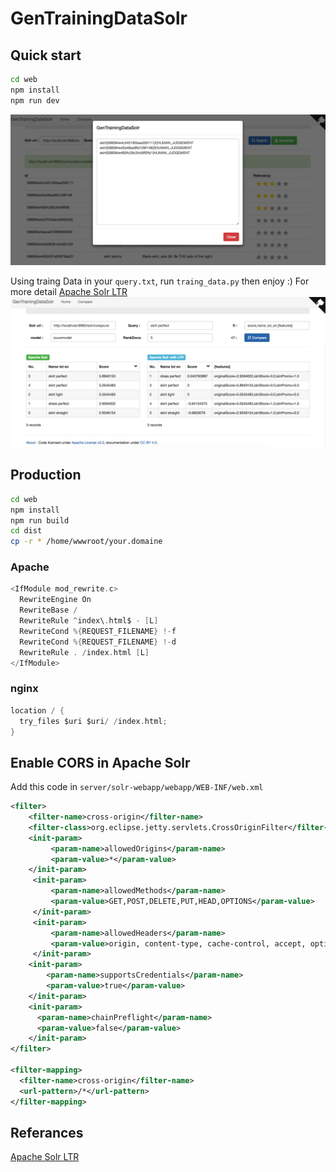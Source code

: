 # GenTrainingDataSolr

## Quick start

```bash
cd web
npm install
npm run dev
```
![](./imgs/1.png)

Using traing Data in your `query.txt`, run `traing_data.py` then enjoy :)
For more detail [Apache Solr LTR](https://github.com/apache/lucene-solr/tree/master/solr/contrib/ltr)
![](./imgs/2.png)

## Production

```bash
cd web
npm install
npm run build
cd dist
cp -r * /home/wwwroot/your.domaine
```

### Apache

```c
<IfModule mod_rewrite.c>
  RewriteEngine On
  RewriteBase /
  RewriteRule ^index\.html$ - [L]
  RewriteCond %{REQUEST_FILENAME} !-f
  RewriteCond %{REQUEST_FILENAME} !-d
  RewriteRule . /index.html [L]
</IfModule>
```
### nginx

```c
location / {
  try_files $uri $uri/ /index.html;
}
```

## Enable CORS in Apache Solr

Add this code in `server/solr-webapp/webapp/WEB-INF/web.xml`

```xml
<filter>
    <filter-name>cross-origin</filter-name>
    <filter-class>org.eclipse.jetty.servlets.CrossOriginFilter</filter-class>
    <init-param>
         <param-name>allowedOrigins</param-name>
         <param-value>*</param-value>
    </init-param>
     <init-param>
         <param-name>allowedMethods</param-name>
         <param-value>GET,POST,DELETE,PUT,HEAD,OPTIONS</param-value>
     </init-param>
     <init-param>
         <param-name>allowedHeaders</param-name>
         <param-value>origin, content-type, cache-control, accept, options, authorization, x-requested-with</param-value>
     </init-param>
    <init-param>
        <param-name>supportsCredentials</param-name>
        <param-value>true</param-value>
    </init-param>
    <init-param>
      <param-name>chainPreflight</param-name>
      <param-value>false</param-value>
    </init-param>
</filter>

<filter-mapping>
  <filter-name>cross-origin</filter-name>
  <url-pattern>/*</url-pattern>
</filter-mapping>
```

## Referances

[Apache Solr LTR](https://github.com/apache/lucene-solr/tree/master/solr/contrib/ltr)
